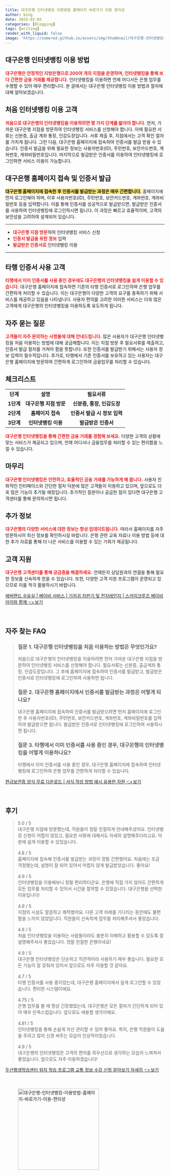 ```yaml
---
title: 대구은행 인터넷뱅킹 이용방법 홈페이지 바로가기 이용 편리성
author: bing
date: 2025-02-02
categories: [Blogging]
tags: [writing]
render_with_liquid: false
image: 'https://somered.github.io/assets/img/thumbnail/대구은행-인터넷뱅킹-이용방법-홈페이지-바로가기-이용-편리성.webp'
---
```



<h2 id='대구은행_인터넷뱅킹_이용_방법'>대구은행 인터넷뱅킹 이용 방법</h2>

<p><b><span style="color: #ee2323;">대구은행은 안정적인 지방은행으로 200여 개의 지점을 운영하며, 인터넷뱅킹을 통해 보다 간편한 금융 거래를 제공합니다.</span></b> 인터넷뱅킹을 이용하면 언제 어디서든 은행 업무를 수행할 수 있어 매우 편리합니다. 본 글에서는 대구은행 인터넷뱅킹 이용 방법과 절차에 대해 알아보겠습니다.</p>

<h2 id='처음_인터넷뱅킹_이용_고객'>처음 인터넷뱅킹 이용 고객</h2>

<p><b><span style="color: #ee2323;">처음으로 대구은행의 인터넷뱅킹을 이용하려면 몇 가지 단계를 밟아야 합니다.</span></b> 먼저, 가까운 대구은행 지점을 방문하여 인터넷뱅킹 서비스를 신청해야 합니다. 이때 필요한 서류는 신분증, 출금 계좌 통장, 인감도장입니다. 서류 제출 후, 지점에서는 고객 확인 절차를 거치게 됩니다. 그런 다음, 대구은행 홈페이지에 접속하여 인증서를 발급 받을 수 있습니다. 인증서 발급을 위해 필요한 정보는 사용자번호(ID), 주민번호, 보안카드번호, 계좌번호, 계좌비밀번호입니다. 마지막으로 발급받은 인증서를 이용하여 인터넷뱅킹에 로그인하면 서비스 이용이 가능합니다.</p>

<h2 id='대구은행_홈페이지_접속_및_인증서_발급'>대구은행 홈페이지 접속 및 인증서 발급</h2>

<p><b><span style="background-color: #ffe066;">대구은행 홈페이지에 접속한 후 인증서를 발급받는 과정은 매우 간편합니다.</span></b> 홈페이지에 먼저 로그인해야 하며, 이후 사용자번호(ID), 주민번호, 보안카드번호, 계좌번호, 계좌비밀번호 등을 입력합니다. 이를 통해 인증서를 성공적으로 발급받으면, 발급받은 인증서를 사용하여 인터넷뱅킹에 로그인하시면 됩니다. 이 과정은 빠르고 효율적이며, 고객의 보안성을 고려하여 설계되어 있습니다.</p>

<hr />

<ul>
    <li><b><span style="color: #ee2323;">대구은행 지점 방문</span></b>하여 인터넷뱅킹 서비스 신청</li>
    <li><b><span style="color: #ee2323;">인증서 발급을 위한 정보</span></b> 입력</li>
    <li><b><span style="color: #ee2323;">발급받은 인증서로</span></b> 인터넷뱅킹 이용</li>
</ul>

<hr />

<h2 id='타행_인증서_사용_고객'>타행 인증서 사용 고객</h2>

<p><b><span style="color: #ee2323;">타행에서 이미 인증서를 사용 중인 경우에도 대구은행의 인터넷뱅킹을 쉽게 이용할 수 있습니다.</span></b> 대구은행 홈페이지에 접속하면 기존의 타행 인증서로 로그인하여 은행 업무를 간편하게 처리할 수 있습니다. 이는 대구은행이 다양한 고객의 요구를 충족하기 위해 서비스를 제공하고 있음을 나타냅니다. 사용자 편의를 고려한 이러한 서비스는 더욱 많은 고객에게 대구은행의 인터넷뱅킹을 이용하도록 유도하게 됩니다.</p>

<h2 id='자주_묻는_질문'>자주 묻는 질문</h2>

<p><b><span style="color: #ee2323;">고객들이 자주 문의하는 사항들에 대해 안내드립니다.</span></b> 많은 사용자가 대구은행 인터넷뱅킹을 처음 이용하는 방법에 대해 궁금해합니다. 이는 지점 방문 후 필요서류를 제출하고, 인증서 발급 절차를 거쳐야 함을 뜻합니다. 또한 인증서를 발급받기 위해서는 사용자 정보 입력이 필수적입니다. 추가로, 타행에서 기존 인증서를 보유하고 있는 사용자는 대구은행 홈페이지에 방문하여 간편하게 로그인하여 금융업무를 처리할 수 있습니다.</p>

<h2 id='체크리스트'>체크리스트</h2>

<table>
    <tr>
        <td style="text-align: center; height: 17px;"><b>단계</b></td>
        <td style="text-align: center; height: 17px;"><b>설명</b></td>
        <td style="text-align: center; height: 17px;"><b>필요서류</b></td>
    </tr>
    <tr>
        <td style="text-align: center; height: 17px;"><b>1단계</b></td>
        <td style="text-align: center; height: 17px;"><b>대구은행 지점 방문</b></td>
        <td style="text-align: center; height: 17px;"><b>신분증, 통장, 인감도장</b></td>
    </tr>
    <tr>
        <td style="text-align: center; height: 17px;"><b>2단계</b></td>
        <td style="text-align: center; height: 17px;"><b>홈페이지 접속</b></td>
        <td style="text-align: center; height: 17px;"><b>인증서 발급 시 정보 입력</b></td>
    </tr>
    <tr>
        <td style="text-align: center; height: 17px;"><b>3단계</b></td>
        <td style="text-align: center; height: 17px;"><b>인터넷뱅킹 이용</b></td>
        <td style="text-align: center; height: 17px;"><b>발급받은 인증서</b></td>
    </tr>
</table>

<p><b><span style="color: #ee2323;">대구은행 인터넷뱅킹을 통해 간편한 금융 거래를 경험해 보세요.</span></b> 다양한 고객의 상황에 맞는 서비스가 제공되고 있으며, 언제 어디서나 금융업무를 처리할 수 있는 편리함을 느낄 수 있습니다.</p>

<h2 id='마무리'>마무리</h2>

<p><b><span style="color: #ee2323;">대구은행 인터넷뱅킹은 안전하고, 효율적인 금융 거래를 가능하게 해 줍니다.</span></b> 사용자 친화적인 인터페이스와 간단한 절차 덕분에 많은 고객들이 이용하고 있으며, 앞으로도 더욱 많은 기능이 추가될 예정입니다. 추가적인 질문이나 궁금한 점이 있다면 대구은행 고객센터를 통해 문의하시면 됩니다.</p>

<h2 id='추가_정보'>추가 정보</h2>

<p><b><span style="color: #ee2323;">대구은행의 다양한 서비스에 대한 정보는 항상 업데이트됩니다.</span></b> 따라서 홈페이지를 자주 방문하시어 최신 정보를 확인하시길 바랍니다. 은행 관련 교육 자료나 이용 방법 등에 대한 추가 자료를 통해 더 나은 서비스를 이용할 수 있는 기회가 제공됩니다.</p>

<h2 id='고객_지원'>고객 지원</h2>

<p><b><span style="color: #ee2323;">대구은행 고객센터를 통해 궁금증을 해결하세요.</span></b> 언제든지 상담원과의 연결을 통해 필요한 정보를 신속하게 얻을 수 있습니다. 또한, 다양한 고객 지원 프로그램이 운영되고 있으므로 이를 적극 활용하시기 바랍니다.</p>


<p><a class="click-button" title="에버랜드 수유실 | 베이비 서비스 | 기저귀 자판기 및 전자레인지 | 스카이크루즈 베이비 아이와 함께" href="https://somered.github.io/posts/%EC%97%90%EB%B2%84%EB%9E%9C%EB%93%9C-%EC%88%98%EC%9C%A0%EC%8B%A4-%EB%B2%A0%EC%9D%B4%EB%B9%84-%EC%84%9C%EB%B9%84%EC%8A%A4-%EA%B8%B0%EC%A0%80%EA%B7%80-%EC%9E%90%ED%8C%90%EA%B8%B0-%EB%B0%8F-%EC%A0%84%EC%9E%90%EB%A0%88%EC%9D%B8%EC%A7%80-%EC%8A%A4%EC%B9%B4%EC%9D%B4%ED%81%AC%EB%A3%A8%EC%A6%88-%EB%B2%A0%EC%9D%B4%EB%B9%84-%EC%95%84%EC%9D%B4%EC%99%80-%ED%95%A8%EA%BB%98/" rel="dofollow">에버랜드 수유실 | 베이비 서비스 | 기저귀 자판기 및 전자레인지 | 스카이크루즈 베이비 아이와 함께 👈 보기</a></p><br>
<h2 id='자주_찾는_FAQ'>자주 찾는 FAQ</h2>
<div itemscope="" itemtype="https://schema.org/FAQPage"> 
<blockquote> 
<div itemscope="" itemprop="mainEntity" itemtype="https://schema.org/Question"> 
<h3 itemprop="name">질문 1. 대구은행 인터넷뱅킹을 처음 이용하는 방법은 무엇인가요?</h3> 
<div itemscope="" itemprop="acceptedAnswer" itemtype="https://schema.org/Answer"> 
<span itemprop="text"> <p>처음으로 대구은행의 인터넷뱅킹을 이용하려면 먼저 가까운 대구은행 지점을 방문하여 인터넷뱅킹 서비스를 신청해야 합니다. 필요서류는 신분증, 출금계좌 통장, 인감도장입니다. 그 후에 홈페이지에 접속하여 인증서를 발급받고, 발급받은 인증서로 인터넷뱅킹에 로그인하여 사용하면 됩니다.</p> </span> 
</div> 
</div> 

<div itemscope="" itemprop="mainEntity" itemtype="https://schema.org/Question"> 
<h3 itemprop="name">질문 2. 대구은행 홈페이지에서 인증서를 발급받는 과정은 어떻게 되나요?</h3> 
<div itemscope="" itemprop="acceptedAnswer" itemtype="https://schema.org/Answer"> 
<span itemprop="text"> <p>대구은행 홈페이지에 접속하여 인증서를 발급받으려면 먼저 홈페이지에 로그인한 후 사용자번호(ID), 주민번호, 보안카드번호, 계좌번호, 계좌비밀번호를 입력하여 발급받으면 됩니다. 발급받은 인증서로 인터넷뱅킹에 로그인하여 사용하시면 됩니다.</p> </span> 
</div> 
</div> 

<div itemscope="" itemprop="mainEntity" itemtype="https://schema.org/Question"> 
<h3 itemprop="name">질문 3. 타행에서 이미 인증서를 사용 중인 경우, 대구은행의 인터넷뱅킹을 어떻게 이용하나요?</h3> 
<div itemscope="" itemprop="acceptedAnswer" itemtype="https://schema.org/Answer"> 
<span itemprop="text"> <p>타행에서 이미 인증서를 사용 중인 경우, 대구은행 홈페이지에 접속하여 인터넷뱅킹에 로그인하여 은행 업무를 간편하게 처리할 수 있습니다.</p> </span> 
</div> 
</div> 

</blockquote> 
</div>
<p><a class="click-button" title="현금보관증 양식 무료 다운로드 | 서식 작성 방법 예시 유용한 자원" href="https://somered.github.io/posts/%ED%98%84%EA%B8%88%EB%B3%B4%EA%B4%80%EC%A6%9D-%EC%96%91%EC%8B%9D-%EB%AC%B4%EB%A3%8C-%EB%8B%A4%EC%9A%B4%EB%A1%9C%EB%93%9C-%EC%84%9C%EC%8B%9D-%EC%9E%91%EC%84%B1-%EB%B0%A9%EB%B2%95-%EC%98%88%EC%8B%9C-%EC%9C%A0%EC%9A%A9%ED%95%9C-%EC%9E%90%EC%9B%90/" rel="dofollow">현금보관증 양식 무료 다운로드 | 서식 작성 방법 예시 유용한 자원 👈 보기</a></p><br>
<h2 id='후기'>후기</h2>
<div itemscope itemtype="https://schema.org/Product">
  <blockquote>
  <div itemprop="review" itemscope itemtype="https://schema.org/Review">
      <div itemprop="reviewRating" itemscope itemtype="https://schema.org/Rating"> <span itemprop="ratingValue">5.0</span> / <span itemprop="bestRating">5</span> </div>
      <span itemprop="reviewBody">대구은행 지점에 방문했는데, 직원들이 정말 친절하게 안내해주셨어요. 인터넷뱅킹 신청이 어렵지 않았고, 필요한 서류에 대해서도 자세히 설명해주더라고요. 덕분에 쉽게 이용할 수 있었습니다.</span>
  </div>
  <br>
  <div itemprop="review" itemscope itemtype="https://schema.org/Review">
      <div itemprop="reviewRating" itemscope itemtype="https://schema.org/Rating"> <span itemprop="ratingValue">4.8</span> / <span itemprop="bestRating">5</span> </div>
      <span itemprop="reviewBody">홈페이지에 접속해 인증서를 발급받는 과정이 정말 간편했어요. 처음에는 조금 걱정했는데, 설명이 잘 되어 있어서 어렵지 않게 발급받았습니다. 좋아요!</span>
  </div>
  <br>
  <div itemprop="review" itemscope itemtype="https://schema.org/Review">
      <div itemprop="reviewRating" itemscope itemtype="https://schema.org/Rating"> <span itemprop="ratingValue">4.9</span> / <span itemprop="bestRating">5</span> </div>
      <span itemprop="reviewBody">인터넷뱅킹을 이용해보니 정말 편리하더군요. 은행에 직접 가지 않아도 간편하게 모든 업무를 처리할 수 있어서 시간을 절약할 수 있었습니다. 대구은행을 선택한 이유입니다!</span>
  </div>
  <br>
  <div itemprop="review" itemscope itemtype="https://schema.org/Review">
      <div itemprop="reviewRating" itemscope itemtype="https://schema.org/Rating"> <span itemprop="ratingValue">4.9</span> / <span itemprop="bestRating">5</span> </div>
      <span itemprop="reviewBody">지점의 시설도 깔끔하고 쾌적했어요. 다른 고객 차례를 기다리는 동안에도 불편함을 느끼지 않았답니다. 직원들이 신속하게 업무를 처리해주셔서 좋았습니다.</span>
  </div>
  <br>
  <div itemprop="review" itemscope itemtype="https://schema.org/Review">
      <div itemprop="reviewRating" itemscope itemtype="https://schema.org/Rating"> <span itemprop="ratingValue">4.8</span> / <span itemprop="bestRating">5</span> </div>
      <span itemprop="reviewBody">처음 인터넷뱅킹을 이용하는 사람들이라도 충분히 이해하고 활용할 수 있도록 잘 설명해주셔서 좋았습니다. 정말 친절한 은행이네요!</span>
  </div>
  <br>
  <div itemprop="review" itemscope itemtype="https://schema.org/Review">
      <div itemprop="reviewRating" itemscope itemtype="https://schema.org/Rating"> <span itemprop="ratingValue">4.9</span> / <span itemprop="bestRating">5</span> </div>
      <span itemprop="reviewBody">대구은행 인터넷뱅킹은 단순하고 직관적이라 사용하기 매우 좋습니다. 필요한 모든 기능이 잘 갖춰져 있어서 앞으로도 자주 이용할 것 같아요.</span>
  </div>
  <br>
  <div itemprop="review" itemscope itemtype="https://schema.org/Review">
      <div itemprop="reviewRating" itemscope itemtype="https://schema.org/Rating"> <span itemprop="ratingValue">4.7</span> / <span itemprop="bestRating">5</span> </div>
      <span itemprop="reviewBody">타행 인증서를 사용 중이었는데, 대구은행 홈페이지에서 쉽게 로그인할 수 있었습니다. 편리한 시스템이에요.</span>
  </div>
  <br>
  <div itemprop="review" itemscope itemtype="https://schema.org/Review">
      <div itemprop="reviewRating" itemscope itemtype="https://schema.org/Rating"> <span itemprop="ratingValue">4.75</span> / <span itemprop="bestRating">5</span> </div>
      <span itemprop="reviewBody">은행 업무를 볼 때 항상 긴장했었는데, 대구은행은 모든 절차가 간단하게 되어 있어 매우 만족스럽습니다. 앞으로도 애용할 생각이에요.</span>
  </div>
  <br>
  <div itemprop="review" itemscope itemtype="https://schema.org/Review">
      <div itemprop="reviewRating" itemscope itemtype="https://schema.org/Rating"> <span itemprop="ratingValue">4.81</span> / <span itemprop="bestRating">5</span> </div>
      <span itemprop="reviewBody">인터넷뱅킹을 통해 손쉽게 자산 관리할 수 있어 좋아요. 특히, 은행 직원들이 도움을 주려고 많이 신경 써주는 모습이 인상적이었습니다.</span>
  </div>
  <br>
  <div itemprop="review" itemscope itemtype="https://schema.org/Review">
      <div itemprop="reviewRating" itemscope itemtype="https://schema.org/Rating"> <span itemprop="ratingValue">4.9</span> / <span itemprop="bestRating">5</span> </div>
      <span itemprop="reviewBody">대구은행의 인터넷뱅킹은 고객의 편의를 최우선으로 생각하는 모습이 느껴져서 좋았습니다. 앞으로도 자주 이용하겠습니다!</span>
  </div>
  </blockquote>
</div>
<p><a class="click-button" title="두산평생학습센터 위치 학습 프로그램 교통 정보 수강 신청 알아보기 자세히" href="https://somered.github.io/posts/%EB%91%90%EC%82%B0%ED%8F%89%EC%83%9D%ED%95%99%EC%8A%B5%EC%84%BC%ED%84%B0-%EC%9C%84%EC%B9%98-%ED%95%99%EC%8A%B5-%ED%94%84%EB%A1%9C%EA%B7%B8%EB%9E%A8-%EA%B5%90%ED%86%B5-%EC%A0%95%EB%B3%B4-%EC%88%98%EA%B0%95-%EC%8B%A0%EC%B2%AD-%EC%95%8C%EC%95%84%EB%B3%B4%EA%B8%B0-%EC%9E%90%EC%84%B8%ED%9E%88/" rel="dofollow">두산평생학습센터 위치 학습 프로그램 교통 정보 수강 신청 알아보기 자세히 👈 보기</a></p><br>
<figure class="image"><img src="https://somered.github.io/assets/img/thumbnail/대구은행-인터넷뱅킹-이용방법-홈페이지-바로가기-이용-편리성.webp" alt="대구은행-인터넷뱅킹-이용방법-홈페이지-바로가기-이용-편리성" width="256" height="256"></figure>